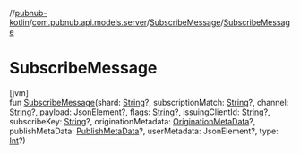 //[pubnub-kotlin](../../../index.md)/[com.pubnub.api.models.server](../index.md)/[SubscribeMessage](index.md)/[SubscribeMessage](-subscribe-message.md)

# SubscribeMessage

[jvm]\
fun [SubscribeMessage](-subscribe-message.md)(shard: [String](https://kotlinlang.org/api/latest/jvm/stdlib/kotlin/-string/index.html)?, subscriptionMatch: [String](https://kotlinlang.org/api/latest/jvm/stdlib/kotlin/-string/index.html)?, channel: [String](https://kotlinlang.org/api/latest/jvm/stdlib/kotlin/-string/index.html)?, payload: JsonElement?, flags: [String](https://kotlinlang.org/api/latest/jvm/stdlib/kotlin/-string/index.html)?, issuingClientId: [String](https://kotlinlang.org/api/latest/jvm/stdlib/kotlin/-string/index.html)?, subscribeKey: [String](https://kotlinlang.org/api/latest/jvm/stdlib/kotlin/-string/index.html)?, originationMetadata: [OriginationMetaData](../-origination-meta-data/index.md)?, publishMetaData: [PublishMetaData](../-publish-meta-data/index.md)?, userMetadata: JsonElement?, type: [Int](https://kotlinlang.org/api/latest/jvm/stdlib/kotlin/-int/index.html)?)
